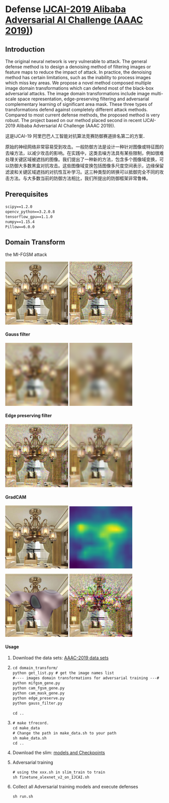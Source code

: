 # Defense [IJCAI-2019 Alibaba Adversarial AI Challenge (AAAC 2019)](https://tianchi.aliyun.com/markets/tianchi/ijcai2019))

## Introduction

 The original neural network is very vulnerable to attack. The general defense method is to design a denoising method of filtering images or feature maps to reduce the impact of attack. In practice, the denoising method has certain limitations, such as the inability to process images which miss key areas. We propose a novel method composed multiple image domain transformations which can defend most of the black-box adversarial attacks. The image domain transformations include image multi-scale space representation, edge-preserving filtering and adversarial complementary learning of significant area mask. These three types of transformations defend against completely different attack methods. Compared to most current defense methods, the proposed method is very robust. The project based on our method placed second in recent IJCAI-2019 Alibaba Adversarial AI Challenge (AAAC 2019)).



这是IJCAI-19 阿里巴巴人工智能对抗算法竞赛防御赛道排名第二的方案．

原始的神经网络非常容易受到攻击。一般防御方法是设计一种针对图像或特征图的去噪方法，以减少攻击的影响。在实践中，这类去噪方法具有某些限制，例如很难处理关键区域被遮挡的图像。我们提出了一种新的方法，包含多个图像域变换，可以防御大多数黑盒对抗攻击。这些图像域变换包括图像多尺度空间表示，边缘保留滤波和关键区域遮挡的对抗性互补学习。这三种类型的转换可以抵御完全不同的攻击方法。与大多数当前的防御方法相比，我们所提出的防御框架非常鲁棒。



## Prerequisites

~~~
scipy==1.2.0
opencv_python==3.2.0.8
tensorflow_gpu==1.1.0
numpy==1.15.4
Pillow==6.0.0
~~~



## Domain Transform

the MI-FGSM attack

![d](./images/d.png) ![d_fgsm](./images/d_fgsm.png) 



#### Gauss filter

![d_5](./images/d_5.png) ![d_10](./images/d_10.png) 

#### Edge preserving filter

![d_fgsm](./images/d_fgsm.png)  ![d_hold](./images/d_hold.png)

#### GradCAM 

![d](./images/d.png) ![d_cam](./images/d_cam.png) 

![d_mask](./images/d_mask.png) ![d_rand](./images/d_rand.png) 



#### Usage

1. Download the data sets:  [AAAC-2019 data sets](https://tianchi.aliyun.com/competition/entrance/231701/information)

2. ~~~shell
   cd domain_transform/
   python get_list.py # get the image names list
   #---- images domain transformations for adversarial training ---#
   python mifgsm_gene.py
   python cam_fgsm_gene.py
   python cam_mask_gene.py
   python edge_preserve.py
   python gauss_filter.py

   cd ..
   ~~~

3. ~~~shell
   # make tfrecord.
   cd make_data
   # Change the path in make_data.sh to your path
   sh make_data.sh
   cd ..
   ~~~

4. Download the slim: [models and Checkpoints](https://github.com/tensorflow/models/tree/master/research/slim) 

5. Adversarial training

   ~~~shell
   # using the xxx.sh in slim_train to train
   sh finetune_alexnet_v2_on_IJCAI.sh
   ~~~

6. Collect all Adversarial training models and execute defenses

   ~~~shell
   sh run.sh
   ~~~

   ​